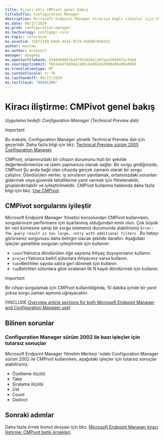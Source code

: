 ```yaml
---
title: Kiracı ekli CMPivot genel bakış
titleSuffix: Configuration Manager
description: Microsoft Endpoint Manager kiracıya bağlı cihazlar için CMPivot genel bakış.
ms.date: 08/17/2020
ms.prod: configuration-manager
ms.technology: configmgr-core
ms.topic: reference
ms.assetid: 31bf1359-54e5-4416-9f39-6bb0070db542
author: mestew
ms.author: mstewart
manager: dougeby
ms.openlocfilehash: 93460b08b7ba47951656e1107aae56e687acf4e8
ms.sourcegitcommit: f6b14e6fe694a2a05c6ed92e67089e80a00a0908
ms.translationtype: MT
ms.contentlocale: tr-TR
ms.lasthandoff: 08/17/2020
ms.locfileid: "88501200"
---
```

# <a name="tenant-attach-cmpivot-overview"></a>Kiracı iliştirme: CMPivot genel bakış

*Uygulama hedefi: Configuration Manager (Technical Preview dalı)*

> [!Important]
> Bu makale, Configuration Manager yönelik Technical Preview dalı için geçerlidir. Daha fazla bilgi için bkz. [Technical Preview sürüm 2005 Configuration Manager](../core/get-started/2020/technical-preview-2005.md#bkmk_cmpivot).

CMPivot, ortamınızdaki bir cihazın durumunu hızlı bir şekilde değerlendirmenize ve işlem yapmanıza olanak sağlar. Bir sorgu girdiğinizde, CMPivot Şu anda bağlı olan cihazda gerçek zamanlı olarak bir sorgu çalıştırır. Döndürülen veriler, iş sorularını yanıtlamak, ortamınızdaki sorunları gidermek veya güvenlik tehditlerine yanıt vermek için filtrelenebilir, gruplandırılabilir ve iyileştirilmelidir. CMPivot kullanma hakkında daha fazla bilgi için bkz. [Use CMPivot](../core/servers/manage/cmpivot.md).

## <a name="refine-cmpivot-queries"></a><a name="bkmk_refine"></a> CMPivot sorgularını iyileştir

Microsoft Endpoint Manager Yönetici konsolundan CMPivot kullanırken, sorgularınızın performans için ayarlanmış olduğundan emin olun. Çok büyük bir veri kümesine sahip bir sorgu istemeniz durumunda alabilirsiniz `Error: The query result is too large, retry with additional filters` . Bu hatayı görürseniz sorgunuzu daha belirgin olacak şekilde daraltın. Aşağıdaki işleçler genellikle sorguları iyileştirmek için kullanılır:

- `count`Yalnızca döndürülen öğe sayısına ihtiyaç duyuyorsanız kullanın.
- `project`Yalnızca belirli sütunlara ihtiyacınız varsa kullanın.
- `take`Belirtilen sayıda satıra geri dönmek için kullanın.
- `top`Belirtilen sütunlara göre sıralanan Ilk N kaydı döndürmek için kullanın.

> [!Important]
> Bir cihazı sorgulamak için CMPivot kullanıldığında, 10 dakika içinde bir yanıt yoksa sorgu zaman aşımına uğrayacaktır. <!--7802754-->


[!INCLUDE [Overview article sections for both Microsoft Endpoint Manager and Configuration Manager use](../core/servers/manage/includes/cmpivot-overview-shared.md)]

## <a name="known-issues"></a>Bilinen sorunlar

### <a name="inconsistent-results-for-some-operators-with-configuration-manager-version-2002"></a>Configuration Manager sürüm 2002 ile bazı işleçler için tutarsız sonuçlar
<!--7784718, 7884272-->
Microsoft Endpoint Manager Yönetim Merkezi 'ndeki Configuration Manager sürüm 2002 ile CMPivot kullanırken, aşağıdaki işleçler için tutarsız sonuçlar alabilirsiniz:

- Özetleme ölçütü
- Take
- Sıralama ölçütü
- Üst
- Count
- Distinct

## <a name="next-steps"></a>Sonraki adımlar

Daha fazla örnek komut dosyası için bkz. [Microsoft Endpoint Manager kiracı iliştirme: CMPivot betik örnekleri](cmpivot-samples-attached.md).
